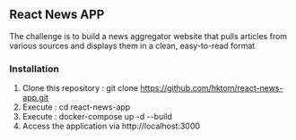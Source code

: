 ## React News APP

The challenge is to build a news aggregator website that pulls articles from various sources and displays them in a clean,
easy-to-read format

### Installation

1. Clone this repository : git clone https://github.com/hktom/react-news-app.git
2. Execute : cd react-news-app
3. Execute : docker-compose up -d --build
4. Access the application via http://localhost:3000